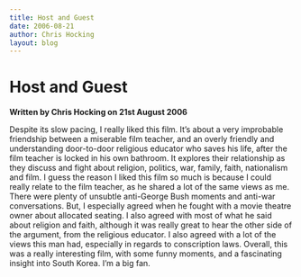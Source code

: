 ```yaml
---
title: Host and Guest
date: 2006-08-21
author: Chris Hocking
layout: blog
---
```

# Host and Guest

**Written by Chris Hocking on 21st August 2006**

Despite its slow pacing, I really liked this film. It’s about a very improbable friendship between a miserable film teacher, and an overly friendly and understanding door-to-door religious educator who saves his life, after the film teacher is locked in his own bathroom. It explores their relationship as they discuss and fight about religion, politics, war, family, faith, nationalism and film. I guess the reason I liked this film so much is because I could really relate to the film teacher, as he shared a lot of the same views as me. There were plenty of unsubtle anti-George Bush moments and anti-war conversations. But, I especially agreed when he fought with a movie theatre owner about allocated seating. I also agreed with most of what he said about religion and faith, although it was really great to hear the other side of the argument, from the religious educator. I also agreed with a lot of the views this man had, especially in regards to conscription laws. Overall, this was a really interesting film, with some funny moments, and a fascinating insight into South Korea. I’m a big fan.